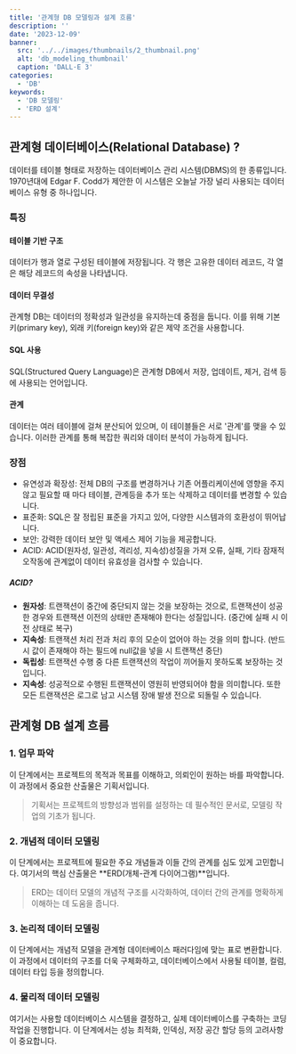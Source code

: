 ```yaml
---
title: '관계형 DB 모델링과 설계 흐름'
description: ''
date: '2023-12-09'
banner:
  src: '../../images/thumbnails/2_thumbnail.png'
  alt: 'db_modeling_thumbnail'
  caption: 'DALL·E 3'
categories:
  - 'DB'
keywords:
  - 'DB 모델링'
  - 'ERD 설계'
---
```


## 관계형 데이터베이스(Relational Database) ?

데이터를 테이블 형태로 저장하는 데이터베이스 관리 시스템(DBMS)의 한 종류입니다. 1970년대에 Edgar F. Codd가 제안한 이 시스템은 오늘날 가장 널리 사용되는 데이터베이스 유형 중 하나입니다.

### 특징

#### 테이블 기반 구조

데이터가 행과 열로 구성된 테이블에 저장됩니다. 각 행은 고유한 데이터 레코드, 각 열은 해당 레코드의 속성을 나타냅니다.

#### 데이터 무결성

관계형 DB는 데이터의 정확성과 일관성을 유지하는데 중점을 둡니다. 이를 위해 기본 키(primary key), 외래 키(foreign key)와 같은 제약 조건을 사용합니다.

#### SQL 사용

SQL(Structured Query Language)은 관계형 DB에서 저장, 업데이트, 제거, 검색 등에 사용되는 언어입니다.

#### 관계

데이터는 여러 테이블에 걸쳐 분산되어 있으며, 이 테이블들은 서로 '관계'를 맺을 수 있습니다. 이러한 관계를 통해 복잡한 쿼리와 데이터 분석이 가능하게 됩니다.

### 장점

- 유연성과 확장성: 전체 DB의 구조를 변경하거나 기존 어플리케이션에 영향을 주지 않고 필요할 때 마다 테이블, 관계등을 추가 또는 삭제하고 데이터를 변경할 수 있습니다.
- 표준화: SQL은 잘 정립된 표준을 가지고 있어, 다양한 시스템과의 호환성이 뛰어납니다.
- 보안: 강력한 데이터 보안 및 액세스 제어 기능을 제공합니다.
- ACID: ACID(원자성, 일관성, 격리성, 지속성)성질을 가져 오류, 실패, 기타 잠재적 오작동에 관계없이 데이터 유효성을 검사할 수 있습니다.

##### ACID?

- **원자성**: 트랜잭션이 중간에 중단되지 않는 것을 보장하는 것으로, 트랜잭션이 성공한 경우와 트랜잭션 이전의 상태만 존재해야 한다는 성질입니다. (중간에 실패 시 이전 상태로 복구)
- **지속성**: 트랜잭션 처리 전과 처리 후의 모순이 없어야 하는 것을 의미 합니다. (반드 시 값이 존재해야 하는 필드에 null값을 넣을 시 트랜잭션 중단)
- **독립성**: 트랜잭션 수행 중 다른 트랜잭션의 작업이 끼어들지 못하도록 보장하는 것 입니다.
- **지속성**: 성공적으로 수행된 트랜잭션이 영원히 반영되어야 함을 의미합니다. 또한 모든 트랜잭션은 로그로 남고 시스템 장애 발생 전으로 되돌릴 수 있습니다.

## 관계형 DB 설계 흐름

### 1. 업무 파악

이 단계에서는 프로젝트의 목적과 목표를 이해하고, 의뢰인이 원하는 바를 파악합니다. 이 과정에서 중요한 산출물은 기획서입니다.

> 기획서는 프로젝트의 방향성과 범위를 설정하는 데 필수적인 문서로, 모델링 작업의 기초가 됩니다.

### 2. 개념적 데이터 모델링

이 단계에서는 프로젝트에 필요한 주요 개념들과 이들 간의 관계를 심도 있게 고민합니다. 여기서의 핵심 산출물은 **ERD(개체-관계 다이어그램)**입니다.

> ERD는 데이터 모델의 개념적 구조를 시각화하여, 데이터 간의 관계를 명확하게 이해하는 데 도움을 줍니다.

### 3. 논리적 데이터 모델링

이 단계에서는 개념적 모델을 관계형 데이터베이스 패러다임에 맞는 표로 변환합니다. 이 과정에서 데이터의 구조를 더욱 구체화하고, 데이터베이스에서 사용될 테이블, 컬럼, 데이터 타입 등을 정의합니다.

### 4. 물리적 데이터 모델링

여기서는 사용할 데이터베이스 시스템을 결정하고, 실제 데이터베이스를 구축하는 코딩 작업을 진행합니다. 이 단계에서는 성능 최적화, 인덱싱, 저장 공간 할당 등의 고려사항이 중요합니다.
